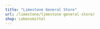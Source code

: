 ```yaml
---
title: "Limestone General Store"
url: /limestone/limestone-general-store/
shop: Lebensmittel
---
```

